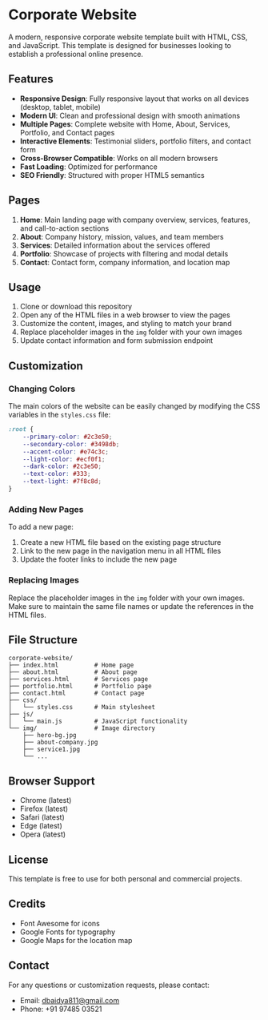 # Corporate Website

A modern, responsive corporate website template built with HTML, CSS, and JavaScript. This template is designed for businesses looking to establish a professional online presence.

## Features

- **Responsive Design**: Fully responsive layout that works on all devices (desktop, tablet, mobile)
- **Modern UI**: Clean and professional design with smooth animations
- **Multiple Pages**: Complete website with Home, About, Services, Portfolio, and Contact pages
- **Interactive Elements**: Testimonial sliders, portfolio filters, and contact form
- **Cross-Browser Compatible**: Works on all modern browsers
- **Fast Loading**: Optimized for performance
- **SEO Friendly**: Structured with proper HTML5 semantics

## Pages

1. **Home**: Main landing page with company overview, services, features, and call-to-action sections
2. **About**: Company history, mission, values, and team members
3. **Services**: Detailed information about the services offered
4. **Portfolio**: Showcase of projects with filtering and modal details
5. **Contact**: Contact form, company information, and location map

## Usage

1. Clone or download this repository
2. Open any of the HTML files in a web browser to view the pages
3. Customize the content, images, and styling to match your brand
4. Replace placeholder images in the `img` folder with your own images
5. Update contact information and form submission endpoint

## Customization

### Changing Colors

The main colors of the website can be easily changed by modifying the CSS variables in the `styles.css` file:

```css
:root {
    --primary-color: #2c3e50;
    --secondary-color: #3498db;
    --accent-color: #e74c3c;
    --light-color: #ecf0f1;
    --dark-color: #2c3e50;
    --text-color: #333;
    --text-light: #7f8c8d;
}
```

### Adding New Pages

To add a new page:

1. Create a new HTML file based on the existing page structure
2. Link to the new page in the navigation menu in all HTML files
3. Update the footer links to include the new page

### Replacing Images

Replace the placeholder images in the `img` folder with your own images. Make sure to maintain the same file names or update the references in the HTML files.

## File Structure

```
corporate-website/
├── index.html          # Home page
├── about.html          # About page
├── services.html       # Services page
├── portfolio.html      # Portfolio page
├── contact.html        # Contact page
├── css/
│   └── styles.css      # Main stylesheet
├── js/
│   └── main.js         # JavaScript functionality
└── img/                # Image directory
    ├── hero-bg.jpg
    ├── about-company.jpg
    ├── service1.jpg
    └── ...
```

## Browser Support

- Chrome (latest)
- Firefox (latest)
- Safari (latest)
- Edge (latest)
- Opera (latest)

## License

This template is free to use for both personal and commercial projects.

## Credits

- Font Awesome for icons
- Google Fonts for typography
- Google Maps for the location map

## Contact

For any questions or customization requests, please contact:
- Email: dbaidya811@gmail.com
- Phone: +91 97485 03521
